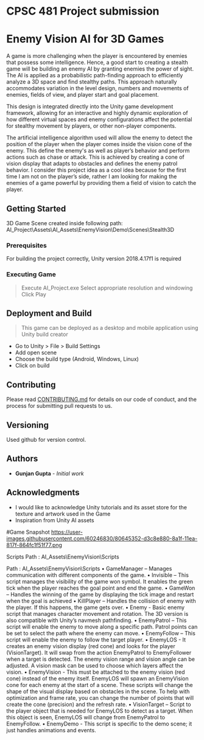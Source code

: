 # CPSC 481 Project submission
# Enemy Vision AI for 3D Games

A game is more challenging when the player is encountered by enemies that possess some intelligence. Hence, a good start to creating a stealth game will be building an enemy AI by granting enemies the power of sight. The AI is applied as a probabilistic path-finding approach to efficiently analyze a 3D space and find stealthy paths. This approach naturally accommodates variation in the level design, numbers and movements of enemies, fields of view, and player start and goal placement. 

This design is integrated directly into the Unity game development framework, allowing for an interactive and highly dynamic exploration of how different virtual spaces and enemy configurations affect the potential for stealthy movement by players, or other non-player components.

The artificial intelligence algorithm used will allow the enemy to detect the position of the player when the player comes inside the vision cone of the enemy. This define the enemy's as well as player’s behavior and perform actions such as chase or attack. This is achieved by creating a cone of vision display that adapts to obstacles and defines the enemy patrol behavior. 
I consider this project idea as a cool idea because for the first time I am not on the player’s side, rather I am looking for making the enemies of a game powerful by providing them a field of vision to catch the player. 


## Getting Started
3D Game Scene created inside following path:
AI_Project\Assets\AI_Assets\EnemyVision\Demo\Scenes\Stealth3D

### Prerequisites

For building the project correctly, Unity version 2018.4.17f1 is required

### Executing Game
> Execute AI_Project.exe
> Select appropriate resolution and windowing
> Click Play

## Deployment and Build
> This game can be deployed as a desktop and mobile application using Unity build creator

- Go to Unity > File > Build Settings
- Add open scene
- Choose the build type (Android, Windows, Linux)
- Click on build

## Contributing

Please read [CONTRIBUTING.md](https://gist.github.com/PurpleBooth/b24679402957c63ec426) for details on our code of conduct, and the process for submitting pull requests to us.

## Versioning

Used github for version control. 

## Authors

* **Gunjan Gupta** - *Initial work* 

## Acknowledgments

* I would like to acknowledge Unity tutorials and its asset store for the texture and artwork used in the Game 
* Inspiration from Unity AI assets

#Game Snapshot
https://user-images.githubusercontent.com/60246830/80645352-d3c8e880-8a1f-11ea-817f-864fc1f51f77.png

Scripts
Path : AI_Assets\EnemyVision\Scripts

Path : AI_Assets\EnemyVision\Scripts
• GameManager – Manages communication with different components of the game.
• Invisible – This script manages the visibility of the game won symbol. It enables the green tick when the player reaches the goal point and end the game.
• GameWon – Handles the winning of the game by displaying the tick image and restart when the goal is achieved
• KillPlayer – Handles the collision of enemy with the player. If this happens, the game gets over.
• Enemy - Basic enemy script that manages character movement and rotation. The 3D version is also compatible with Unity’s navmesh pathfinding.
• EnemyPatrol – This script will enable the enemy to move along a specific path. Patrol points can be set to select the path where the enemy can move.
• EnemyFollow – This script will enable the enemy to follow the target player.
• EnemyLOS - It creates an enemy vision display (red cone) and looks for the player (VisionTarget). It will swap from the action EnemyPatrol to EnemyFollower when a target is detected. The enemy vision range and vision angle can be adjusted. A vision mask can be used to choose which layers affect the vision.
• EnemyVision - This must be attached to the enemy vision (red cone) instead of the enemy itself. EnemyLOS will spawn an EnemyVision cone for each enemy at the start of a scene. These scripts will change the shape of the visual display based on obstacles in the scene. To help with optimization and frame rate, you can change the number of points that will create the cone (precision) and the refresh rate.
• VisionTarget – Script to the player object that is needed for EnemyLOS to detect as a target. When this object is seen, EnemyLOS will change from EnemyPatrol to EnemyFollow.
• EnemyDemo - This script is specific to the demo scene; it just handles animations and events. 
